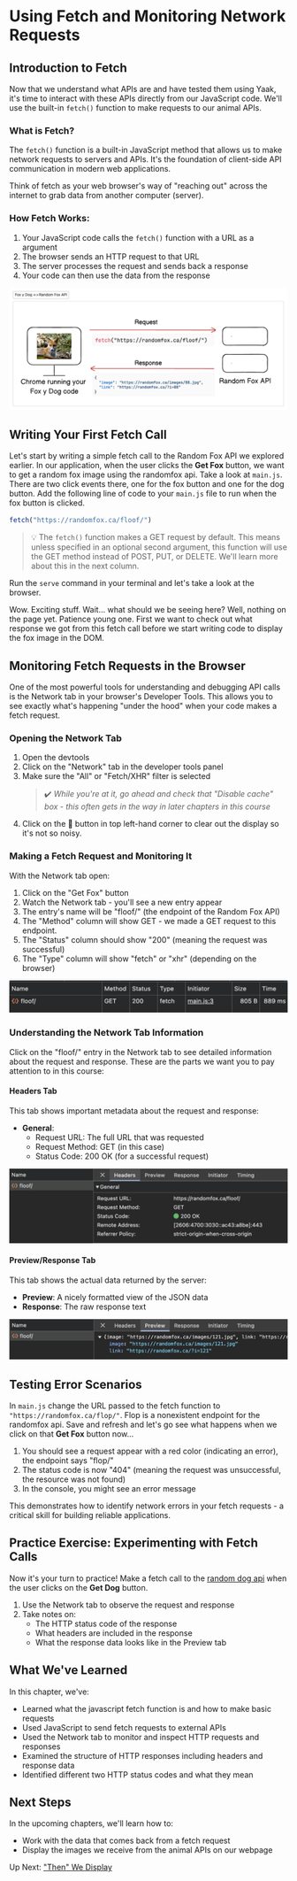 # Using Fetch and Monitoring Network Requests

## Introduction to Fetch

Now that we understand what APIs are and have tested them using Yaak, it's time to interact with these APIs directly from our JavaScript code. We'll use the built-in `fetch()` function to make requests to our animal APIs.

### What is Fetch?

The `fetch()` function is a built-in JavaScript method that allows us to make network requests to servers and APIs. It's the foundation of client-side API communication in modern web applications.

Think of fetch as your web browser's way of "reaching out" across the internet to grab data from another computer (server).

### How Fetch Works:

1. Your JavaScript code calls the `fetch()` function with a URL as a argument
2. The browser sends an HTTP request to that URL
3. The server processes the request and sends back a response
4. Your code can then use the data from the response

![](./images/chrome-foxy-diagram.png)

## Writing Your First Fetch Call

Let's start by writing a simple fetch call to the Random Fox API we explored earlier. In our application, when the user clicks the **Get Fox** button, we want to get a random fox image using the randomfox api. Take a look at `main.js`. There are two click events there, one for the fox button and one for the dog button. Add the following line of code to your `main.js` file to run when the fox button is clicked. 

```js
fetch("https://randomfox.ca/floof/")
```

>💡 The `fetch()` function makes a GET request by default. This means unless specified in an optional second argument, this function will use the GET method instead of POST, PUT, or DELETE. We'll learn more about this in the next column.

Run the `serve` command in your terminal and let's take a look at the browser. 

Wow. Exciting stuff. Wait... what should we be seeing here? Well, nothing on the page yet. Patience young one. First we want to check out what response we got from this fetch call before we start writing code to display the fox image in the DOM. 

## Monitoring Fetch Requests in the Browser

One of the most powerful tools for understanding and debugging API calls is the Network tab in your browser's Developer Tools. This allows you to see exactly what's happening "under the hood" when your code makes a fetch request.

### Opening the Network Tab

1. Open the devtools 
2. Click on the "Network" tab in the developer tools panel
3. Make sure the "All" or "Fetch/XHR" filter is selected
    >✔️ *While you're at it, go ahead and check that "Disable cache" box - this often gets in the way in later chapters in this course*
4. Click on the 🚫 button in top left-hand corner to clear out the display so it's not so noisy. 

### Making a Fetch Request and Monitoring It

With the Network tab open:

1. Click on the "Get Fox" button
2. Watch the Network tab - you'll see a new entry appear
3. The entry's name will be "floof/" (the endpoint of the Random Fox API)
4. The "Method" column will show GET - we made a GET request to this endpoint.
5. The "Status" column should show "200" (meaning the request was successful)
6. The "Type" column will show "fetch" or "xhr" (depending on the browser)

![](./images/floof-request.png)

### Understanding the Network Tab Information

Click on the "floof/" entry in the Network tab to see detailed information about the request and response. These are the parts we want you to pay attention to in this course:

#### Headers Tab
This tab shows important metadata about the request and response:

- **General**:
  - Request URL: The full URL that was requested
  - Request Method: GET (in this case)
  - Status Code: 200 OK (for a successful request)

![](./images/network-headers.png)

#### Preview/Response Tab
This tab shows the actual data returned by the server:

- **Preview**: A nicely formatted view of the JSON data
- **Response**: The raw response text

![](./images/network-preview.png)

## Testing Error Scenarios

In `main.js` change the URL passed to the fetch function to `"https://randomfox.ca/flop/"`. Flop is a nonexistent endpoint for the randomfox api. Save and refresh and let's go see what happens when we click on that **Get Fox** button now...

1. You should see a request appear with a red color (indicating an error), the endpoint says "flop/"
2. The status code is now "404" (meaning the request was unsuccessful, the resource was not found) 
3. In the console, you might see an error message

This demonstrates how to identify network errors in your fetch requests - a critical skill for building reliable applications.

## Practice Exercise: Experimenting with Fetch Calls

Now it's your turn to practice! Make a fetch call to the [random dog api](./FD_INTRO_TO_API.md#-introducing-fun-image-apis) when the user clicks on the **Get Dog** button.

1. Use the Network tab to observe the request and response
2. Take notes on:
   - The HTTP status code of the response
   - What headers are included in the response
   - What the response data looks like in the Preview tab

## What We've Learned

In this chapter, we've:
- Learned what the javascript fetch function is and how to make basic requests
- Used JavaScript to send fetch requests to external APIs
- Used the Network tab to monitor and inspect HTTP requests and responses
- Examined the structure of HTTP responses including headers and response data
- Identified different two HTTP status codes and what they mean

## Next Steps

In the upcoming chapters, we'll learn how to:
- Work with the data that comes back from a fetch request
- Display the images we receive from the animal APIs on our webpage

Up Next: ["Then" We Display](./FD_INTRO_TO_THEN.md)